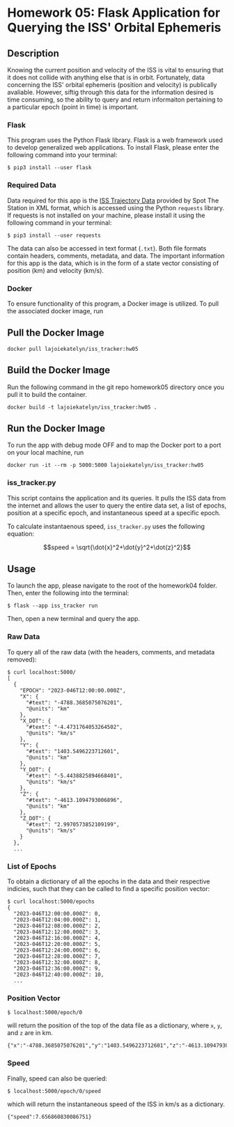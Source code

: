 # Homework 05: Flask Application for Querying the ISS' Orbital Ephemeris

## Description
Knowing the current position and velocity of the ISS is vital to ensuring that it does not collide with anything else that is in orbit. Fortunately, data concerning the ISS' orbital ephemeris (position and velocity) is publically avaliable. However, siftig through this data for the information desired is time consuming, so the ability to query and return informaiton pertaining to a particular epoch (point in time) is important.

### Flask
This program uses the Python Flask library. Flask is a web framework used to develop generalized web applications. To install Flask, please enter the following command into your terminal:

```
$ pip3 install --user flask
```

### Required Data
Data required for this app is the [ISS Trajectory Data](https://spotthestation.nasa.gov/trajectory_data.cfm) provided by Spot The Station in XML format, which is accessed using the Python `requests` library. If requests is not installed on your machine, please install it using the following command in your terminal:

```
$ pip3 install --user requests
```
The data can also be accessed in text format (`.txt`). Both file formats contain headers, comments, metadata, and data. The important information for this app is the data, which is in the form of a state vector consisting of position (km) and velocity (km/s).

### Docker
To ensure functionality of this program, a Docker image is utilized. To pull the associated docker image, run

## Pull the Docker Image
```
docker pull lajoiekatelyn/iss_tracker:hw05
```

## Build the Docker Image
Run the following command in the git repo homework05 directory once you pull it to build the container.
```
docker build -t lajoiekatelyn/iss_tracker:hw05 .
```

## Run the Docker Image
To run the app with debug mode OFF and to map the Docker port to a port on your local machine, run
```
docker run -it --rm -p 5000:5000 lajoiekatelyn/iss_tracker:hw05
```

### iss_tracker.py
This script contains the application and its queries. It pulls the ISS data from the internet and allows the user to query the entire data set, a list of epochs, position at a specific epoch, and instantaneous speed at a specific epoch.

To calculate instantaenous speed, `iss_tracker.py` uses the following equation:
```math
speed = \sqrt{\dot{x}^2+\dot{y}^2+\dot{z}^2}
```

## Usage
To launch the app, please navigate to the root of the homework04 folder. Then, enter the following into the terminal:
```
$ flask --app iss_tracker run
```
Then, open a new terminal and query the app.

### Raw Data
To query all of the raw data (with the headers, comments, and metadata removed):
```
$ curl localhost:5000/
[
  {
    "EPOCH": "2023-046T12:00:00.000Z",
    "X": {
      "#text": "-4788.3685075076201",
      "@units": "km"
    },
    "X_DOT": {
      "#text": "-4.4731764053264502",
      "@units": "km/s"
    },
    "Y": {
      "#text": "1403.5496223712601",
      "@units": "km"
    },
    "Y_DOT": {
      "#text": "-5.4438825894668401",
      "@units": "km/s"
    },
    "Z": {
      "#text": "-4613.1094793006896",
      "@units": "km"
    },
    "Z_DOT": {
      "#text": "2.9970573852109199",
      "@units": "km/s"
    }
  },
  ...

```

### List of Epochs
To obtain a dictionary of all the epochs in the data and their respective indicies, such that they can be called to find a specific position vector:
```
$ curl localhost:5000/epochs
{
  "2023-046T12:00:00.000Z": 0,
  "2023-046T12:04:00.000Z": 1,
  "2023-046T12:08:00.000Z": 2,
  "2023-046T12:12:00.000Z": 3,
  "2023-046T12:16:00.000Z": 4,
  "2023-046T12:20:00.000Z": 5,
  "2023-046T12:24:00.000Z": 6,
  "2023-046T12:28:00.000Z": 7,
  "2023-046T12:32:00.000Z": 8,
  "2023-046T12:36:00.000Z": 9,
  "2023-046T12:40:00.000Z": 10,
  ...
```
### Position Vector
```
$ localhost:5000/epoch/0
```
will return the position of the top of the data file as a dictionary, where `x`, `y`, and `z` are in km.
```
{"x":"-4788.3685075076201","y":"1403.5496223712601","z":"-4613.1094793006896"}
```
### Speed
Finally, speed can also be queried:
```
$ localhost:5000/epoch/0/speed
```
which will return the instantaneous speed of the ISS in km/s as a dictionary.
```
{"speed":7.656860830086751}
```
